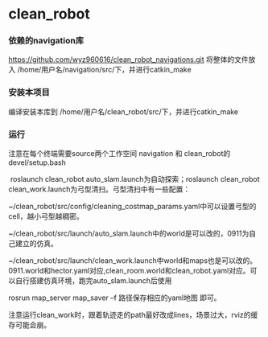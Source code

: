# clean_robot

### 依赖的navigation库
  https://github.com/wyz960616/clean_robot_navigations.git
  将整体的文件放入 /home/用户名/navigation/src/下，并进行catkin_make
  
### 安装本项目
 编译安装本库到 /home/用户名/clean_robot/src/下，并进行catkin_make

### 运行
  注意在每个终端需要source两个工作空间 navigation 和 clean_robot的devel/setup.bash
 
​ roslaunch clean_robot auto_slam.launch为自动探索；roslaunch clean_robot clean_work.launch为弓型清扫。弓型清扫中有一些配置：

​	~/clean_robot/src/config/cleaning_costmap_params.yaml中可以设置弓型的cell，越小弓型越稠密。

​    ~/clean_robot/src/launch/auto_slam.launch中的world是可以改的，0911为自己建立的仿真。

​    ~/clean_robot/src/launch/clean_work.launch中world和maps也是可以改的。 0911.world和hector.yaml对应,clean_room.world和clean_robot.yaml对应。可以自行搭建仿真环境，跑完auto_slam.launch后使用

rosrun map_server map_saver –f 路径保存相应的yaml地图
即可。

​	注意运行clean_work时，跟着轨迹走的path最好改成lines，场景过大，rviz的缓存可能会崩。
